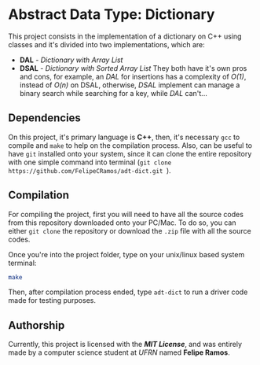 # Abstract Data Type: Dictionary
This project consists in the implementation of a dictionary on C++ using classes and it's divided into two implementations, which are:
+ **DAL** - _Dictionary with Array List_
+ **DSAL** - _Dictionary with Sorted Array List_
They both have it's own pros and cons, for example, an *DAL* for insertions has a complexity of *O(1)*, instead of *O(n)* on DSAL, otherwise, *DSAL* implement can manage a binary search while searching for a key, while *DAL* can't...

## Dependencies
On this project, it's primary language is **C++**, then, it's necessary `gcc` to compile and `make` to help on the compilation process. Also, can be useful to have `git` installed onto your system, since it can clone the entire repository with one simple command into terminal (`git clone https://github.com/FelipeCRamos/adt-dict.git `).

## Compilation
For compiling the project, first you will need to have all the source codes from this repository downloaded onto your PC/Mac. To do so, you can either `git clone` the repository or download the `.zip` file with all the source codes.

Once you're into the project folder, type on your unix/linux based system terminal:
```bash
make
```
Then, after compilation process ended, type `adt-dict` to run a driver code made for testing purposes.

## Authorship
Currently, this project is licensed with the ***MIT License***, and was entirely made by a computer science student at _UFRN_ named **Felipe Ramos**.
